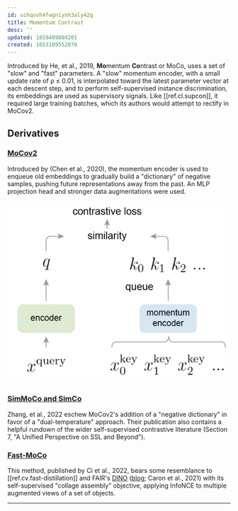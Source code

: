 ```yaml
---
id: uihquvh4fwgniynh3aly42g
title: Momentum Contrast
desc: ''
updated: 1659409804201
created: 1653189552070
---
```

Introduced by He, et al., 2019, **Mo**mentum **Co**ntrast or MoCo, uses a set of "slow" and "fast" parameters. A "slow" momentum encoder, with a small update rate of ρ ≤ 0.01, is interpolated toward the latest parameter vector at each descent step, and to perform self-supervised instance discrimination, its embeddings are used as supervisory signals. Like [[ref.cl.supcon]], it required large training batches, which its authors would attempt to rectify in MoCov2.

## Derivatives
### [MoCov2]
Introduced by (Chen et al., 2020), the momentum encoder is used to enqueue old embeddings to gradually build a "dictionary" of negative samples, pushing future representations away from the past. An MLP projection head and stronger data augmentations were used. 

![MoCov2](/assets/images/mocov2.png) 

### [SimMoCo and SimCo][simco]
Zhang, et al., 2022 eschew MoCov2's addition of a "negative dictionary" in favor of a "dual-temperature" approach. Their publication also contains a helpful rundown of the wider self-supervised contrastive literature (Section 7, "A Unified Perspective on SSL and Beyond").

### [Fast-MoCo]
This method, published by Ci et al., 2022, bears some resemblance to [[ref.cv.fast-distillation]] and FAIR's [DINO] ([blog][dino-blog]; Caron et al., 2021) with its self-supervised "collage assembly" objective, applying InfoNCE to multiple augmented views of a set of objects.

--- 
[moco]: https://arxiv.org/abs/1911.05722
[mocov2]: https://arxiv.org/abs/2003.04297
[simco]: https://arxiv.org/abs/2203.17248
[fast-moco]: https://arxiv.org/abs/2207.08220
[dino]: https://arxiv.org/abs/2104.14294
[dino-blog]: https://ai.facebook.com/blog/dino-paws-computer-vision-with-self-supervised-transformers-and-10x-more-efficient-training/